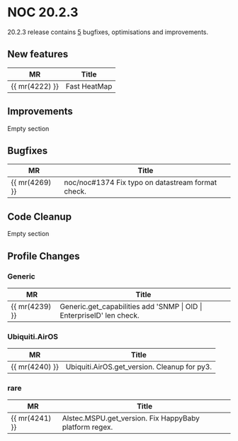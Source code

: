 # NOC 20.2.3

20.2.3 release contains
[5](https://code.getnoc.com/noc/noc/merge_requests?scope=all&state=merged&milestone_title=20.2.3)
bugfixes, optimisations and improvements.

## New features

| MR             | Title        |
| -------------- | ------------ |
| {{ mr(4222) }} | Fast HeatMap |

## Improvements

Empty section

## Bugfixes

| MR             | Title                                              |
| -------------- | -------------------------------------------------- |
| {{ mr(4269) }} | noc/noc#1374 Fix typo on datastream format check. |

## Code Cleanup

Empty section

## Profile Changes

### Generic

| MR             | Title                                                                 |
| -------------- | --------------------------------------------------------------------- |
| {{ mr(4239) }} | Generic.get_capabilities add 'SNMP \| OID \| EnterpriseID' len check. |

### Ubiquiti.AirOS

| MR             | Title                                        |
| -------------- | -------------------------------------------- |
| {{ mr(4240) }} | Ubiquiti.AirOS.get_version. Cleanup for py3. |

### rare

| MR             | Title                                                  |
| -------------- | ------------------------------------------------------ |
| {{ mr(4241) }} | Alstec.MSPU.get_version. Fix HappyBaby platform regex. |
